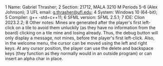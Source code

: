 1 Name: Gabriel Thrasher;
2 Section: 21712, MALA 3210 M Periods 5-6 (Alex Johnson);
3 UFL email: g.thrasher@ufl.edu;
4 System: Windows 10 (64-bit);
5 Compiler: g++ -std=c++11;
6 SFML version: SFML 2.5.1;
7 IDE: Clion 2023.2.2;
8 Other notes: Mines are generated after the player's first left-click
               on a tile to avoid them unluckily (as they have no information 
               from the board) clicking on a tile mine and losing already. 
               Thus, the debug button will only display a message, not mines,
               before the player's first left-click. Also, in the welcome
               menu, the cursor can be moved using the left and right
               keys. At any cursor position, the player can use the delete
               and backspace keys (they function as they normally would in
               an outside program) or can insert an alpha char in place.